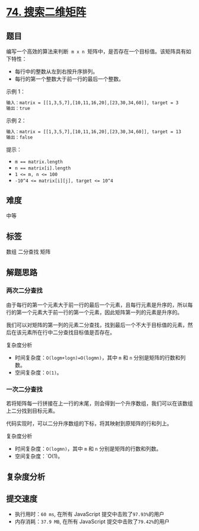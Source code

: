 # [74. 搜索二维矩阵](https://leetcode-cn.com/problems/search-a-2d-matrix/)

## 题目

编写一个高效的算法来判断  `m x n`  矩阵中，是否存在一个目标值。该矩阵具有如下特性：

- 每行中的整数从左到右按升序排列。
- 每行的第一个整数大于前一行的最后一个整数。

示例 1：

```txt
输入：matrix = [[1,3,5,7],[10,11,16,20],[23,30,34,60]], target = 3
输出：true
```

示例 2：

```txt
输入：matrix = [[1,3,5,7],[10,11,16,20],[23,30,34,60]], target = 13
输出：false
```

提示：

- `m == matrix.length`
- `n == matrix[i].length`
- `1 <= m, n <= 100`
- `-10^4 <= matrix[i][j], target <= 10^4`

## 难度

中等

## 标签

数组 二分查找 矩阵

## 解题思路

### 两次二分查找

由于每行的第一个元素大于前一行的最后一个元素，且每行元素是升序的，所以每行的第一个元素大于前一行的第一个元素，因此矩阵第一列的元素是升序的。

我们可以对矩阵的第一列的元素二分查找，找到最后一个不大于目标值的元素，然后在该元素所在行中二分查找目标值是否存在。

复杂度分析

- 时间复杂度：`O(logm+logn)=O(logmn)`，其中 `m` 和 `n` 分别是矩阵的行数和列数。
- 空间复杂度：`O(1)`。

### 一次二分查找

若将矩阵每一行拼接在上一行的末尾，则会得到一个升序数组，我们可以在该数组上二分找到目标元素。

代码实现时，可以二分升序数组的下标，将其映射到原矩阵的行和列上。

复杂度分析

- 时间复杂度：`O(logmn)`，其中 `m` 和 `n` 分别是矩阵的行数和列数。
- 空间复杂度：`O(1)。

## 复杂度分析

## 提交速度

- 执行用时：`60 ms`, 在所有 JavaScript 提交中击败了`97.93%`的用户
- 内存消耗：`37.9 MB`, 在所有 JavaScript 提交中击败了`79.42%`的用户
